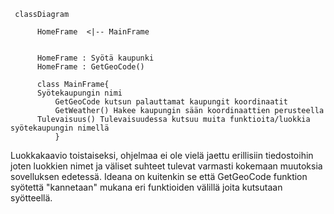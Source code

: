 ```mermaid
 classDiagram
      
      HomeFrame  <|-- MainFrame
      

      HomeFrame : Syötä kaupunki  
      HomeFrame : GetGeoCode()

      class MainFrame{
  	  Syötekaupungin nimi
          GetGeoCode kutsun palauttamat kaupungit koordinaatit  
          GetWeather() Hakee kaupungin sään koordinaattien perusteella
	  Tulevaisuus() Tulevaisuudessa kutsuu muita funktioita/luokkia syötekaupungin nimellä
          }

```
Luokkakaavio toistaiseksi, ohjelmaa ei ole vielä jaettu erillisiin tiedostoihin joten luokkien nimet ja väliset suhteet tulevat varmasti kokemaan muutoksia sovelluksen edetessä.
Ideana on kuitenkin se että GetGeoCode funktion syötettä "kannetaan" mukana eri funktioiden välillä joita kutsutaan syötteellä.
